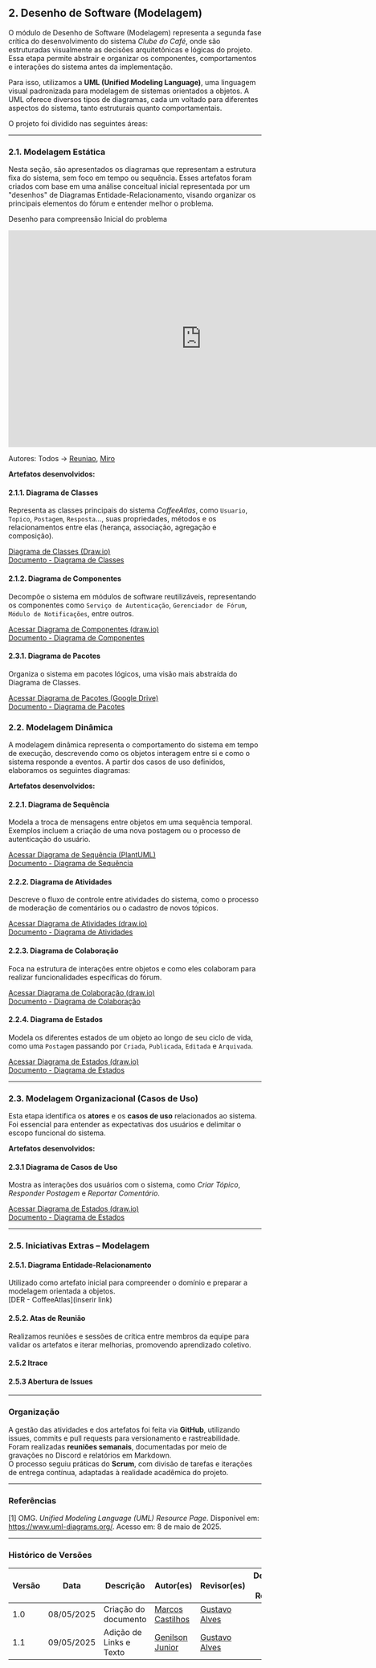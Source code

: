## 2. Desenho de Software (Modelagem)

O módulo de Desenho de Software (Modelagem) representa a segunda fase crítica do desenvolvimento do sistema *Clube do Café*, onde são estruturadas visualmente as decisões arquitetônicas e lógicas do projeto. Essa etapa permite abstrair e organizar os componentes, comportamentos e interações do sistema antes da implementação.

Para isso, utilizamos a **UML (Unified Modeling Language)**, uma linguagem visual padronizada para modelagem de sistemas orientados a objetos. A UML oferece diversos tipos de diagramas, cada um voltado para diferentes aspectos do sistema, tanto estruturais quanto comportamentais.

O projeto foi dividido nas seguintes áreas:

---

### 2.1. Modelagem Estática

Nesta seção, são apresentados os diagramas que representam a estrutura fixa do sistema, sem foco em tempo ou sequência. Esses artefatos foram criados com base em uma análise conceitual inicial representada por um "desenhos" de Diagramas Entidade-Relacionamento, visando organizar os principais elementos do fórum e entender melhor o problema.

Desenho para compreensão Inicial do problema
<iframe width="768" height="432" src="https://miro.com/app/live-embed/uXjVI-wy_ZU=/?moveToViewport=586,-2749,6828,4693&embedId=428583160268" frameborder="0" scrolling="no" allow="fullscreen; clipboard-read; clipboard-write" allowfullscreen></iframe>

Autores: Todos -> [Reuniao](https://unbbr.sharepoint.com/sites/ArquiteturaeDesenhodeSoftwareGrupo06539/_layouts/15/stream.aspx?id=%2Fsites%2FArquiteturaeDesenhodeSoftwareGrupo06539%2FDocumentos%20Compartilhados%2FGeneral%2FRecordings%2FReuni%C3%A3o%201%20%2D%20Entrega%202%2D20250423%5F202324%2DGrava%C3%A7%C3%A3o%20de%20Reuni%C3%A3o%2Emp4&referrer=StreamWebApp%2EWeb&referrerScenario=AddressBarCopied%2Eview%2E73a2295e%2D003e%2D472c%2Da1c7%2Daf71082aabec),
[Miro](https://miro.com/app/board/uXjVI-wy_ZU=/)

**Artefatos desenvolvidos:**

#### 2.1.1. Diagrama de Classes

Representa as classes principais do sistema *CoffeeAtlas*, como `Usuario`, `Topico`, `Postagem`, `Resposta`..., suas propriedades, métodos e os relacionamentos entre elas (herança, associação, agregação e composição). 

[Diagrama de Classes (Draw.io)](https://app.diagrams.net/#G1IDzTjEE-14A9q1sJwH7gK99fF-I7sZ3A#%7B"pageId"%3A"c4acf3e9-155e-7222-9cf6-157b1a14988f"%7D)  
[Documento - Diagrama de Classes](https://unbarqdsw2025-1-turma02.github.io/2025.1_T02_G6_Cafe_Entrega_02/#/Projeto/2.1.1.DiagramaDeClasses)

#### 2.1.2. Diagrama de Componentes

Decompõe o sistema em módulos de software reutilizáveis, representando os componentes como `Serviço de Autenticação`, `Gerenciador de Fórum`, `Módulo de Notificações`, entre outros.  

[Acessar Diagrama de Componentes (draw.io)](https://app.diagrams.net/#G19wOLbaVLKop0zef7a1oVPo9RBBfEogLD#%7B%22pageId%22%3A%220783ab3e-0a74-02c8-0abd-f7b4e66b4bec%22%7D)   
[Documento - Diagrama de Componentes](https://unbarqdsw2025-1-turma02.github.io/2025.1_T02_G6_Cafe_Entrega_02/#/Modelagem/2.1.2.DiagramadeComponentes)

#### 2.3.1. Diagrama de Pacotes

Organiza o sistema em pacotes lógicos, uma visão mais abstraída do Diagrama de Classes.

[Acessar Diagrama de Pacotes (Google Drive)](https://drive.google.com/file/d/1IDzTjEE-14A9q1sJwH7gK99fF-I7sZ3A/view)    
[Documento - Diagrama de Pacotes](https://unbarqdsw2025-1-turma02.github.io/2025.1_T02_G6_Cafe_Entrega_02/#/Modelagem/2.1.3.DiagramaPacotes)

### 2.2. Modelagem Dinâmica

A modelagem dinâmica representa o comportamento do sistema em tempo de execução, descrevendo como os objetos interagem entre si e como o sistema responde a eventos. A partir dos casos de uso definidos, elaboramos os seguintes diagramas:

**Artefatos desenvolvidos:**

#### 2.2.1. Diagrama de Sequência

Modela a troca de mensagens entre objetos em uma sequência temporal. Exemplos incluem a criação de uma nova postagem ou o processo de autenticação do usuário.

[Acessar Diagrama de Sequência (PlantUML)](https://www.plantuml.com/plantuml/png/VP1DIeGn38RtEKMSbIw-2mYLsNW2yG2X3LhepzYa2fxU6Rz8cJ9sbvydVSfx5AMcFIUuqtVEZFGbMsrKtXZ8QstuAfrQh02dCnXzF55HFBn4KSvqG1Aq-Xfu_kIYzNU_bzFwev-hF9ZH0pXdD-WSc1-tfpyHFg9laThEt3-0pI-8tSs4ZRUhHtWVNiXGuRQ8GzIroP2rYhHJYj__Um8dNee6ipGP52p5aQgiinpaR1-Bs-pevgz8zonIuSWbz9n-0000)   
[Documento - Diagrama de Sequência](https://unbarqdsw2025-1-turma02.github.io/2025.1_T02_G6_Cafe_Entrega_02/#/Modelagem/2.2.1.DiagramaSequencia)

#### 2.2.2. Diagrama de Atividades

Descreve o fluxo de controle entre atividades do sistema, como o processo de moderação de comentários ou o cadastro de novos tópicos.

[Acessar Diagrama de Atividades (draw.io)](https://app.diagrams.net/#G1hnvUpwx32Meq3oCujM9Yq7xPjrQqVB1p#%7B"pageId"%3A"KeCARqE-IZpywEeHfoxQ"%7D)    
[Documento - Diagrama de Atividades](https://unbarqdsw2025-1-turma02.github.io/2025.1_T02_G6_Cafe_Entrega_02/#/Projeto/2.2.2.DiagramaDeAtividades)

#### 2.2.3. Diagrama de Colaboração

Foca na estrutura de interações entre objetos e como eles colaboram para realizar funcionalidades específicas do fórum.

[Acessar Diagrama de Colaboração (draw.io)](https://app.diagrams.net/#G1hnvUpwx32Meq3oCujM9Yq7xPjrQqVB1p#%7B"pageId"%3A"PTgSTir3YJavqXQVu_GR"%7D)   
[Documento - Diagrama de Colaboração](https://unbarqdsw2025-1-turma02.github.io/2025.1_T02_G6_Cafe_Entrega_02/#/Projeto/2.2.3.DiagramaDeColaboracao)


#### 2.2.4. Diagrama de Estados

Modela os diferentes estados de um objeto ao longo de seu ciclo de vida, como uma `Postagem` passando por `Criada`, `Publicada`, `Editada` e `Arquivada`.

[Acessar Diagrama de Estados (draw.io)](https://app.diagrams.net/#G1fecSb9_iJktg_sLpM0fJh0lT9P6t523X#%7B"pageId"%3A"zViCCxZn4JxB4lAi6SGU"%7D)       
[Documento - Diagrama de Estados](https://unbarqdsw2025-1-turma02.github.io/2025.1_T02_G6_Cafe_Entrega_02/#/Projeto/2.2.4.DiagramaDeEstados)

---

### 2.3. Modelagem Organizacional (Casos de Uso)

Esta etapa identifica os **atores** e os **casos de uso** relacionados ao sistema. Foi essencial para entender as expectativas dos usuários e delimitar o escopo funcional do sistema.

**Artefatos desenvolvidos:**

#### 2.3.1 Diagrama de Casos de Uso

Mostra as interações dos usuários com o sistema, como *Criar Tópico*, *Responder Postagem* e *Reportar Comentário*.

[Acessar Diagrama de Estados (draw.io)](https://lucid.app/lucidchart/da4c67ba-1797-473c-b144-26dba6826116/edit?invitationId=inv_ae9d2f67-22e9-422b-8e95-2a2620891728&page=0_0#)     
[Documento - Diagrama de Estados](https://unbarqdsw2025-1-turma02.github.io/2025.1_T02_G6_Cafe_Entrega_02/#/Projeto/2.3.1.DiagramaDeCasoDeUso)

---

### 2.5. Iniciativas Extras – Modelagem

#### 2.5.1. Diagrama Entidade-Relacionamento

Utilizado como artefato inicial para compreender o domínio e preparar a modelagem orientada a objetos.  
[DER - CoffeeAtlas](inserir link)

#### 2.5.2. Atas de Reunião

Realizamos reuniões e sessões de crítica entre membros da equipe para validar os artefatos e iterar melhorias, promovendo aprendizado coletivo.

#### 2.5.2 Itrace

#### 2.5.3 Abertura de Issues

---

### Organização

A gestão das atividades e dos artefatos foi feita via **GitHub**, utilizando issues, commits e pull requests para versionamento e rastreabilidade.  
Foram realizadas **reuniões semanais**, documentadas por meio de gravações no Discord e relatórios em Markdown.  
O processo seguiu práticas do **Scrum**, com divisão de tarefas e iterações de entrega contínua, adaptadas à realidade acadêmica do projeto.

---

### Referências

[1] OMG. *Unified Modeling Language (UML) Resource Page*. Disponível em: https://www.uml-diagrams.org/. Acesso em: 8 de maio de 2025.

---

### Histórico de Versões

| Versão | Data       | Descrição                    | Autor(es)               | Revisor(es)             | Detalhes da Revisão             |
|--------|------------|-------------------------------|--------------------------|--------------------------|---------------------------------|
| 1.0    | 08/05/2025 | Criação do documento | [Marcos Castilhos](https://github.com/Marcosatc147)| [Gustavo Alves](https://github.com/gustaallves)|   |
| 1.1    | 09/05/2025 | Adição de Links e Texto | [Genilson Junior](https://github.com/GenilsonJrs)| [Gustavo Alves](https://github.com/gustaallves)|   |
